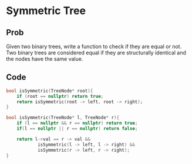 # Symmetric Tree

## Prob

Given two binary trees, write a function to check if they are equal or not.
Two binary trees are considered equal if they are structurally identical and the nodes have the same value.

## Code

```cpp
bool isSymmetric(TreeNode* root){
	if (root == nullptr) return true;
	return isSymmetric(root -> left, root -> right);
}

bool isSymmetric(TreeNode* l, TreeNode* r){
	if (l == nullptr && r == nullptr) return true;
	if(l == nullptr || r == nullptr) return false;

	return l->val == r -> val &&
			isSymmetric(l -> left, l -> right) &&
			isSymmetric(r -> left, r -> right);
}
```